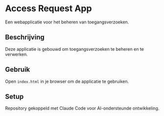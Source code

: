 # Access Request App

Een webapplicatie voor het beheren van toegangsverzoeken.

## Beschrijving

Deze applicatie is gebouwd om toegangsverzoeken te beheren en te verwerken.

## Gebruik

Open `index.html` in je browser om de applicatie te gebruiken.

## Setup

Repository gekoppeld met Claude Code voor AI-ondersteunde ontwikkeling.
